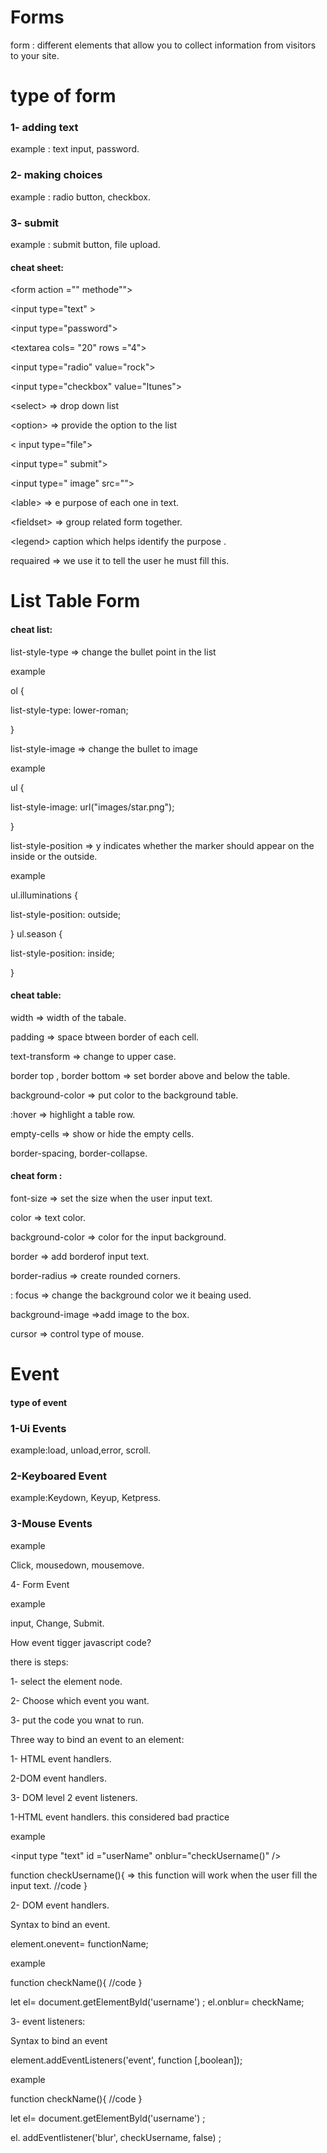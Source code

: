 # Forms
form :  different elements that allow you to collect information from visitors to 
your site.

# type of form <br>

### 1- adding text

example : text input, password.

### 2- making choices

example : radio button, checkbox.

### 3- submit

example : submit button, file upload.

#### cheat sheet:

\<form action ="" methode""> 

\<input type="text" >

\<input type="password">

\<textarea cols= "20" rows ="4">

\<input type="radio" value="rock">

\<input type="checkbox" value="Itunes">

\<select> => drop down list

\<option> => provide the option to the list

\< input type="file">

\<input type=" submit">

\<input type=" image" src="">

\<lable> =>  e purpose of each one in text.

\<fieldset> => group related form together.

\<legend> caption which helps identify the purpose .

requaired => we use it to tell the user he must fill this.




# List Table Form

#### cheat list:

list-style-type => change the bullet point in the list

example

ol {

list-style-type: lower-roman;

}

list-style-image => change the bullet to image

example

ul {

list-style-image: url("images/star.png");

}

list-style-position => y indicates whether the marker should appear on the inside or the outside.

example

ul.illuminations {

list-style-position: outside;

}
ul.season {

list-style-position: inside;

}


#### cheat table:

width => width of the tabale.

padding => space btween border of each cell.

text-transform => change to upper case.

border top , border bottom => set border above and below the table.

background-color => put color to the background table.

:hover => highlight a table row.

empty-cells => show or hide the empty cells.

border-spacing, border-collapse.


#### cheat form :

font-size => set the size when the user input text.

color => text color.

background-color => color for the input background.

border => add borderof input text.

border-radius => create rounded corners.

: focus => change the background color we it beaing used.

background-image =>add image to the box.

cursor => control type of mouse.



# Event
#### type of event

### 1-Ui Events

example:load, unload,error, scroll.

### 2-Keyboared Event

example:Keydown, Keyup, Ketpress.

### 3-Mouse Events

example

Click, mousedown, mousemove.

4- Form Event

example

input, Change, Submit.

How event tigger javascript code?

there is steps:

1- select the element node.

2- Choose which event you want.

3- put the code you wnat to run.

Three way to bind an event to an element:

1- HTML event handlers.

2-DOM event handlers.

3- DOM level 2 event listeners.

1-HTML event handlers.
this considered bad practice

example

\<input type "text" id ="userName" onblur="checkUsername()" />

function checkUsername(){ => this function will work when the user fill the input text.
//code
} 


2- DOM event handlers.

Syntax to bind an event.

element.onevent= functionName;

example

function checkName(){
//code
}  

let el=  document.getElementByld('username') ; 
el.onblur= checkName;

3- event listeners:

Syntax to bind an event

element.addEventListeners('event', function [,boolean]);

example

function checkName(){
//code
}  

let el=  document.getElementByld('username') ;

el. addEventlistener('blur', checkUsername, false) ;
